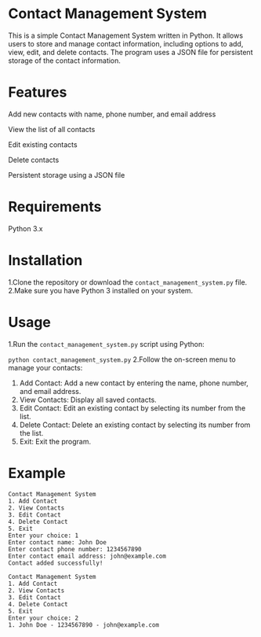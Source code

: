 # Contact Management System
This is a simple Contact Management System written in Python. It allows users to store and manage contact information, including options to add, view, edit, and delete contacts. The program uses a JSON file for persistent storage of the contact information.

# Features
Add new contacts with name, phone number, and email address

View the list of all contacts

Edit existing contacts

Delete contacts

Persistent storage using a JSON file

# Requirements
Python 3.x

# Installation
1.Clone the repository or download the ```contact_management_system.py``` file.
2.Make sure you have Python 3 installed on your system.

# Usage
1.Run the ```contact_management_system.py``` script using Python:

```python contact_management_system.py```
2.Follow the on-screen menu to manage your contacts:

1. Add Contact: Add a new contact by entering the name, phone number, and email address.
2. View Contacts: Display all saved contacts.
3. Edit Contact: Edit an existing contact by selecting its number from the list.
4. Delete Contact: Delete an existing contact by selecting its number from the list.
5. Exit: Exit the program.

# Example
```
Contact Management System
1. Add Contact
2. View Contacts
3. Edit Contact
4. Delete Contact
5. Exit
Enter your choice: 1
Enter contact name: John Doe
Enter contact phone number: 1234567890
Enter contact email address: john@example.com
Contact added successfully!

Contact Management System
1. Add Contact
2. View Contacts
3. Edit Contact
4. Delete Contact
5. Exit
Enter your choice: 2
1. John Doe - 1234567890 - john@example.com
```
